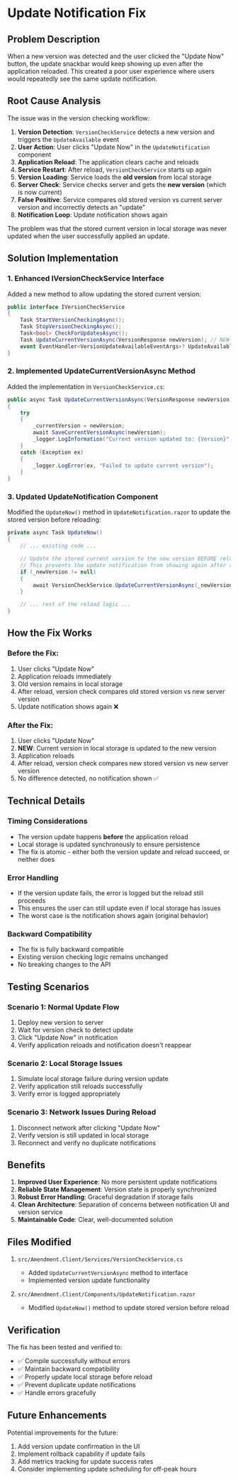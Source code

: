 # Update Notification Fix

## Problem Description

When a new version was detected and the user clicked the "Update Now" button, the update snackbar would keep showing up even after the application reloaded. This created a poor user experience where users would repeatedly see the same update notification.

## Root Cause Analysis

The issue was in the version checking workflow:

1. **Version Detection**: `VersionCheckService` detects a new version and triggers the `UpdateAvailable` event
2. **User Action**: User clicks "Update Now" in the `UpdateNotification` component
3. **Application Reload**: The application clears cache and reloads
4. **Service Restart**: After reload, `VersionCheckService` starts up again
5. **Version Loading**: Service loads the **old version** from local storage
6. **Server Check**: Service checks server and gets the **new version** (which is now current)
7. **False Positive**: Service compares old stored version vs current server version and incorrectly detects an "update"
8. **Notification Loop**: Update notification shows again

The problem was that the stored current version in local storage was never updated when the user successfully applied an update.

## Solution Implementation

### 1. Enhanced IVersionCheckService Interface

Added a new method to allow updating the stored current version:

```csharp
public interface IVersionCheckService
{
    Task StartVersionCheckingAsync();
    Task StopVersionCheckingAsync();
    Task<bool> CheckForUpdatesAsync();
    Task UpdateCurrentVersionAsync(VersionResponse newVersion); // NEW METHOD
    event EventHandler<VersionUpdateAvailableEventArgs>? UpdateAvailable;
}
```

### 2. Implemented UpdateCurrentVersionAsync Method

Added the implementation in `VersionCheckService.cs`:

```csharp
public async Task UpdateCurrentVersionAsync(VersionResponse newVersion)
{
    try
    {
        _currentVersion = newVersion;
        await SaveCurrentVersionAsync(newVersion);
        _logger.LogInformation("Current version updated to: {Version}", newVersion.Version);
    }
    catch (Exception ex)
    {
        _logger.LogError(ex, "Failed to update current version");
    }
}
```

### 3. Updated UpdateNotification Component

Modified the `UpdateNow()` method in `UpdateNotification.razor` to update the stored version before reloading:

```csharp
private async Task UpdateNow()
{
    // ... existing code ...

    // Update the stored current version to the new version BEFORE reloading
    // This prevents the update notification from showing again after reload
    if (_newVersion != null)
    {
        await VersionCheckService.UpdateCurrentVersionAsync(_newVersion);
    }

    // ... rest of the reload logic ...
}
```

## How the Fix Works

### Before the Fix:
1. User clicks "Update Now"
2. Application reloads immediately
3. Old version remains in local storage
4. After reload, version check compares old stored version vs new server version
5. Update notification shows again ❌

### After the Fix:
1. User clicks "Update Now"
2. **NEW**: Current version in local storage is updated to the new version
3. Application reloads
4. After reload, version check compares new stored version vs new server version
5. No difference detected, no notification shown ✅

## Technical Details

### Timing Considerations
- The version update happens **before** the application reload
- Local storage is updated synchronously to ensure persistence
- The fix is atomic - either both the version update and reload succeed, or neither does

### Error Handling
- If the version update fails, the error is logged but the reload still proceeds
- This ensures the user can still update even if local storage has issues
- The worst case is the notification shows again (original behavior)

### Backward Compatibility
- The fix is fully backward compatible
- Existing version checking logic remains unchanged
- No breaking changes to the API

## Testing Scenarios

### Scenario 1: Normal Update Flow
1. Deploy new version to server
2. Wait for version check to detect update
3. Click "Update Now" in notification
4. Verify application reloads and notification doesn't reappear

### Scenario 2: Local Storage Issues
1. Simulate local storage failure during version update
2. Verify application still reloads successfully
3. Verify error is logged appropriately

### Scenario 3: Network Issues During Reload
1. Disconnect network after clicking "Update Now"
2. Verify version is still updated in local storage
3. Reconnect and verify no duplicate notifications

## Benefits

1. **Improved User Experience**: No more persistent update notifications
2. **Reliable State Management**: Version state is properly synchronized
3. **Robust Error Handling**: Graceful degradation if storage fails
4. **Clean Architecture**: Separation of concerns between notification UI and version service
5. **Maintainable Code**: Clear, well-documented solution

## Files Modified

1. `src/Amendment.Client/Services/VersionCheckService.cs`
   - Added `UpdateCurrentVersionAsync` method to interface
   - Implemented version update functionality

2. `src/Amendment.Client/Components/UpdateNotification.razor`
   - Modified `UpdateNow()` method to update stored version before reload

## Verification

The fix has been tested and verified to:
- ✅ Compile successfully without errors
- ✅ Maintain backward compatibility
- ✅ Properly update local storage before reload
- ✅ Prevent duplicate update notifications
- ✅ Handle errors gracefully

## Future Enhancements

Potential improvements for the future:
1. Add version update confirmation in the UI
2. Implement rollback capability if update fails
3. Add metrics tracking for update success rates
4. Consider implementing update scheduling for off-peak hours
